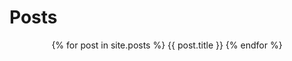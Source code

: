 # Posts

<Header>
  {% for post in site.posts %}
      <h href="{{ post.url }}">{{ post.title }}</h>
  {% endfor %}
</Header>
